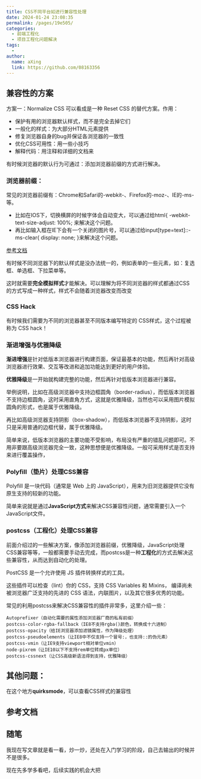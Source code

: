 ```yaml
---
title: CSS不同平台如进行兼容性处理
date: 2024-01-24 23:08:35
permalink: /pages/19e505/
categories:
  - 前端工程化
  - 项目工程化问题解决
tags:
  - 
author: 
  name: aXing
  link: https://github.com/08163356
---
```









## 兼容性的方案

方案一：Normalize CSS 可以看成是一种 Reset CSS 的替代方案。作用：

- 保护有用的浏览器默认样式，而不是完全去掉它们
- 一般化的样式：为大部分HTML元素提供
- 修复浏览器自身的bug并保证各浏览器的一致性
- 优化CSS可用性：用一些小技巧
- 解释代码：用注释和详细的文档来

有时候浏览器的默认行为可通过：添加浏览器前缀的方式进行解决。

### 浏览器前缀：

常见的浏览器前缀有：Chrome和Safari的-webkit-、Firefox的-moz-、IE的-ms-等。

- 比如在IOS下，切换横屏的时候字体会自动变大，可以通过给html{ -webkit-text-size-adjust: 100%; 来解决这个问题。
- 再比如输入框在IE下会有一个关闭的图片号，可以通过给input[type=text]::-ms-clear{ display: none; }来解决这个问题。

[参考文档](https://juejin.cn/post/7140514257996611620)

有时候不同浏览器下的默认样式是没办法统一的，例如表单的一些元素，如：复选框、单选框、下拉菜单等。

这时就需要**完全模拟样式**才能解决。可以理解为将不同浏览器的样式都通过CSS的方式写成一种样式，样式不会随着浏览器改变而改变

### CSS Hack

有时候我们需要为不同的浏览器甚至不同版本编写特定的 CSS样式，这个过程被称为 CSS hack！

### 渐进增强与优雅降级

**渐进增强**是针对低版本浏览器进行构建页面，保证最基本的功能，然后再针对高级浏览器进行效果、交互等改进和追加功能达到更好的用户体验。

**优雅降级**是一开始就构建完整的功能，然后再针对低版本浏览器进行兼容。

举例说明，比如在高级浏览器中支持边框圆角（border-radius），而低版本浏览器不支持边框圆角，这时采用直角方式，这就是优雅降级，当然也可以采用图片模拟圆角的形式，也是属于优雅降级。

再比如高级浏览器支持阴影（box-shadow），而低版本浏览器不支持阴影，这时只是采用普通的边框代替，属于优雅降级。

简单来说，低版本浏览器的主要功能不受影响，布局没有严重的错乱问题即可。不用非要跟高级浏览器完全一致，这种思想便是优雅降级。一般可采用样式是否支持来进行覆盖操作，

### Polyfill（垫片）处理CSS兼容

Polyfill 是一块代码（通常是 Web 上的 JavaScript），用来为旧浏览器提供它没有原生支持的较新的功能。

简单来说就是通过**JavaScript方式**来解决CSS兼容性问题，通常需要引入一个JavaScript文件。

### postcss（工程化）处理CSS兼容

前面介绍过的一些解决方案，像添加浏览器前缀，优雅降级，JavaScript处理CSS兼容等等，一般都需要手动去完成，而postcss是一种**工程化**的方式去解决这些兼容性，从而达到自动化的处理。

PostCSS 是一个允许使用 JS 插件转换样式的工具。

这些插件可以检查（lint）你的 CSS，支持 CSS Variables 和 Mixins， 编译尚未被浏览器广泛支持的先进的 CSS 语法，内联图片，以及其它很多优秀的功能。

常见的利用postcss来解决CSS兼容性的插件非常多，这里介绍一些：

```
Autoprefixer（自动化需要的属性添加浏览器厂商的私有前缀）
postcss-color-rgba-fallback（IE8不支持rgba()颜色，转换成十六进制）
postcss-opacity（给IE浏览器添加滤镜属性，作为降级处理）
postcss-pseudoelements（让IE8中不仅支持一个冒号:，也支持::的伪元素）
postcss-vmin（让IE9支持viewport相对单位vmin）
node-pixrem（让IE10以下不支持rem单位转成px单位）
postcss-cssnext（让CSS高级新语法得到支持，优雅降级）
```



## 其他问题：

在这个地方**quirksmode**，可以查看CSS样式的兼容性

## 参考文档

## 随笔

我现在写文章就是看一看，炒一炒，还处在入门学习的阶段，自己去输出的时候并不是很多。

现在先多学多看吧，后续实践的机会大把

